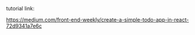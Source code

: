 
tutorial link:

https://medium.com/front-end-weekly/create-a-simple-todo-app-in-react-72d9341a7e6c

